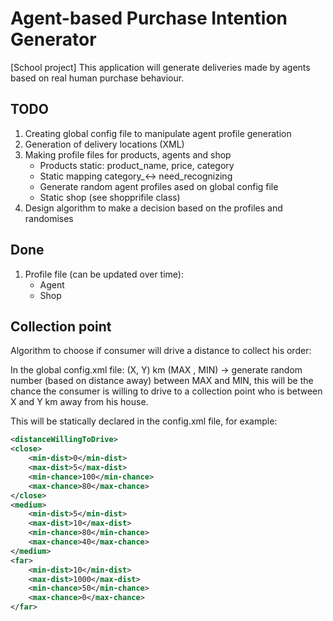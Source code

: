 # Agent-based Purchase Intention Generator
[School project]
This application will generate deliveries made by agents based on real human purchase behaviour.

## TODO
1. Creating global config file to manipulate agent profile generation
2. Generation of delivery locations (XML)
3. Making profile files for products, agents and shop
    - Products static: product_name, price, category
    - Static mapping category_<-> need_recognizing
    - Generate random agent profiles ased on global config file
    - Static shop (see shopprifile class)
4. Design algorithm to make a decision based on the profiles and randomises

## Done
1. Profile file (can be updated over time):
    - Agent
    - Shop
    
## Collection point
Algorithm to choose if consumer will drive a distance to collect his order:

In the global config.xml file:
(X, Y) km (MAX , MIN) -> generate random number (based on distance away) between MAX and MIN,
this will be the chance the consumer is willing to drive to a collection point
who is between X and Y km away from his house.

This will be statically declared in the config.xml file, for example:
```xml
<distanceWillingToDrive>
<close>
    <min-dist>0</min-dist>
    <max-dist>5</max-dist>
    <min-chance>100</min-chance>
    <max-chance>80</max-chance>
</close>
<medium>
    <min-dist>5</min-dist>
    <max-dist>10</max-dist>
    <min-chance>80</min-chance>
    <max-chance>40</max-chance>
</medium>
<far>
    <min-dist>10</min-dist>
    <max-dist>1000</max-dist>
    <min-chance>50</min-chance>
    <max-chance>0</max-chance>
</far>
```
